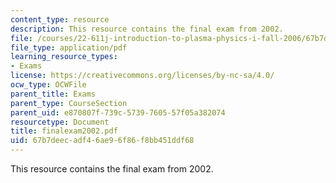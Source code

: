 ```yaml
---
content_type: resource
description: This resource contains the final exam from 2002.
file: /courses/22-611j-introduction-to-plasma-physics-i-fall-2006/67b7deecadf46ae96f86f8bb451ddf68_finalexam2002.pdf
file_type: application/pdf
learning_resource_types:
- Exams
license: https://creativecommons.org/licenses/by-nc-sa/4.0/
ocw_type: OCWFile
parent_title: Exams
parent_type: CourseSection
parent_uid: e870807f-739c-5739-7605-57f05a382074
resourcetype: Document
title: finalexam2002.pdf
uid: 67b7deec-adf4-6ae9-6f86-f8bb451ddf68
---
```

This resource contains the final exam from 2002.